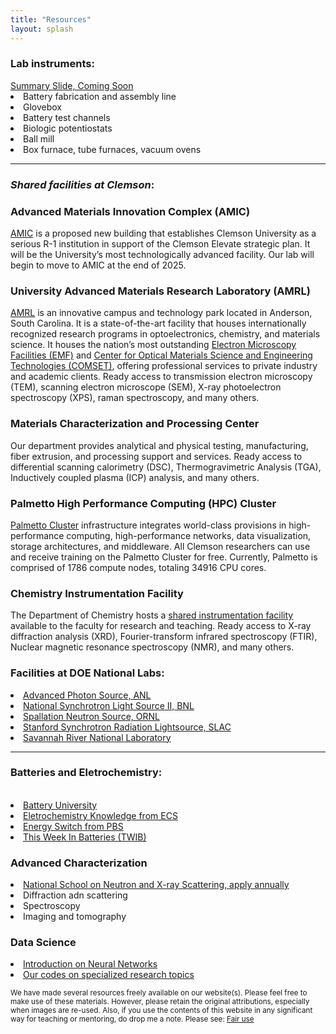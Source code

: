 ```yaml
---
title: "Resources"
layout: splash
---
```

<p>
	<h3>Lab instruments:</h3>
	<a href="https://donghou-lab.github.io/assets/placeholder.jpg" class="image-popup">Summary Slide, Coming Soon</a><br>
	<li>Battery fabrication and assembly line</li>
	<li>Glovebox</li>
	<li>Battery test channels</li>
	<li>Biologic potentiostats</li>
	<li>Ball mill</li>
	<li>Box furnace, tube furnaces, vacuum ovens</li>
</p>
<hr>

<p>
	<h3 id="shared-facilities-at-clemson"><em>Shared facilities at Clemson</em>:</h3>
	<h3>Advanced Materials Innovation Complex (AMIC)</h3>
	<a href="https://cecas.clemson.edu/amic/">AMIC</a> is a proposed new building that establishes Clemson University as a serious R-1 institution in support of the Clemson Elevate strategic plan. It will be the University’s most technologically advanced facility. Our lab will begin to move to AMIC at the end of 2025.<br>
	<h3>University Advanced Materials Research Laboratory (AMRL)</h3>
	<a href="https://www.clemson.edu/cecas/research/facilities.html">AMRL</a> is an innovative campus and technology park located in Anderson, South Carolina. It is a state-of-the-art facility that houses internationally recognized research programs in optoelectronics, chemistry, and materials science. It houses the nation’s most outstanding <a href="https://www.clemson.edu/research/division-of-research/core-facilities/emf/capabilities/index.html">Electron Microscopy Facilities (EMF)</a> and <a href="https://www.clemson.edu/centers-institutes/comset/index.html">Center for Optical Materials Science and Engineering Technologies (COMSET)</a>, offering professional services to private industry and academic clients. Ready access to transmission electron microscopy (TEM), scanning electron microscope (SEM), X-ray photoelectron spectroscopy (XPS), raman spectroscopy, and many others.<br>
	<h3>Materials Characterization and Processing Center</h3>
	Our department provides analytical and physical testing, manufacturing, fiber extrusion, and processing support and services. Ready access to differential scanning calorimetry (DSC), Thermogravimetric Analysis (TGA), Inductively coupled plasma (ICP) analysis, and many others.<br>
	<h3>Palmetto High Performance Computing (HPC) Cluster</h3>
	<a href="https://www.palmetto.clemson.edu/palmetto/">Palmetto Cluster</a> infrastructure integrates world-class provisions in high-performance computing, high-performance networks, data visualization, storage architectures, and middleware. All Clemson researchers can use and receive training on the Palmetto Cluster for free. Currently, Palmetto is comprised of 1786 compute nodes, totaling 34916 CPU cores.<br>
	<h3>Chemistry Instrumentation Facility</h3>
	The Department of Chemistry hosts a <a href="https://scienceweb.clemson.edu/aif/">shared instrumentation facility</a> available to the faculty for research and teaching. Ready access to X-ray diffraction analysis (XRD), Fourier-transform infrared spectroscopy (FTIR), Nuclear magnetic resonance spectroscopy (NMR), and many others.<br>
</p>

<p>
	<h3>Facilities at DOE National Labs:</h3>
	<li><a href="https://www.aps.anl.gov/">Advanced Photon Source, ANL</a></li>
	<li><a href="https://www.bnl.gov/nsls2/">National Synchrotron Light Source II, BNL</a></li>
	<li><a href="https://neutrons.ornl.gov/sns">Spallation Neutron Source, ORNL</a></li>
	<li><a href="https://www-ssrl.slac.stanford.edu/">Stanford Synchrotron Radiation Lightsource, SLAC</a></li>
	<li><a href="https://www.srnl.gov/">Savannah River National Laboratory</a></li>
</p>
<hr>

<p>
	<h3>Batteries and Eletrochemistry:</h3><br>
	<li><a href="https://batteryuniversity.com/articles">Battery University</a></li>
	<li><a href="https://knowledge.electrochem.org/">Eletrochemistry Knowledge from ECS</a></li>
	<li><a href="https://video.austinpbs.org/show/energy-switch/episodes/season/1/">Energy Switch from PBS</a></li>
	<li><a href="https://www.linkedin.com/newsletters/this-week-in-batteries-twib-7028855205660172288/">This Week In Batteries (TWIB)</a></li>
	<h3>Advanced Characterization</h3>
	<li><a href="https://www.anl.gov/education/national-school-on-neutron-and-xray-scattering">National School on Neutron and X-ray Scattering, apply annually</a></li>
	<li>Diffraction adn scattering</li>
	<li>Spectroscopy</li>
	<li>Imaging and tomography</li>
	<h3>Data Science</h3>
	<li><a href="https://www.youtube.com/playlist?list=PLZHQObOWTQDNU6R1_67000Dx_ZCJB-3pi">Introduction on Neural Networks</a></li>
	<li><a href="https://github.com/donghou-lab/">Our codes on specialized research topics</a></li>
</p>

<p><small> We have made several resources freely available on our website(s). Please feel free to make use of these materials. However, please retain the original attributions, especially when images are re-used. Also, if you use the contents of this website in any significant way for teaching or mentoring, do drop me a note. Please see: <a href="http://en.wikipedia.org/wiki/Fair_use">Fair use</a></small></p>